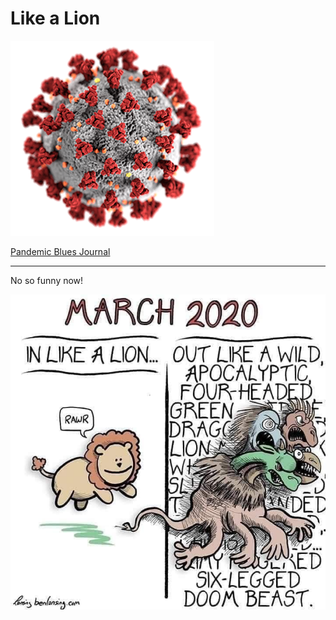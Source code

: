 # Like a Lion


![](img/coronavirus.png)

[Pandemic Blues Journal](Index)

---

No so funny now!

![](img/lion.jpg)

